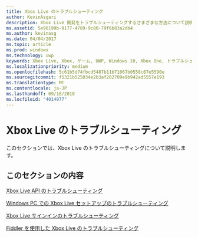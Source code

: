 ```yaml
---
title: Xbox Live のトラブルシューティング
author: KevinAsgari
description: Xbox Live 開発をトラブルシューティングするさまざまな方法について説明します。
ms.assetid: 5e96199b-9177-4789-9c80-79f6b83a2db4
ms.author: kevinasg
ms.date: 04/04/2017
ms.topic: article
ms.prod: windows
ms.technology: uwp
keywords: Xbox Live, Xbox, ゲーム, UWP, Windows 10, Xbox One, トラブルシューティング
ms.localizationpriority: medium
ms.openlocfilehash: 5c61b5d74fbcd5487b11b71067b0558c67e5590e
ms.sourcegitcommit: f5321b525034e2b3af202709e9b942ad5557e193
ms.translationtype: MT
ms.contentlocale: ja-JP
ms.lasthandoff: 09/18/2018
ms.locfileid: "4014977"
---
```

# <a name="troubleshooting-xbox-live"></a>Xbox Live のトラブルシューティング

このセクションでは、Xbox Live のトラブルシューティングについて説明します。

## <a name="in-this-section"></a>このセクションの内容

[Xbox Live API のトラブルシューティング](troubleshooting-the-xbox-live-services-api.md)

[Windows PC での Xbox Live セットアップのトラブルシューティング](troubleshooting-pc-setup.md)

[Xbox Live サインインのトラブルシューティング](troubleshooting-sign-in.md)

[Fiddler を使用した Xbox Live のトラブルシューティング](how-to-set-up-fiddler-for-debugging.md)
